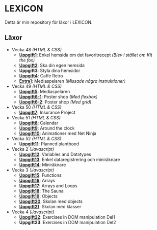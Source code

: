 # LEXICON

Detta är min repository för läxor i LEXICON.

## Läxor

-   Vecka 48 _(HTML & CSS)_
    -   [**Uppgift1**](https://ertingel.github.io/LEXICON/Uppgift1): Enkel hemsida om det favoritrecept _(Blev i stället om Kit the fox)_
    -   [**Uppgift2**](https://ertingel.github.io/LEXICON/Uppgift2): Ska din egen hemsida
    -   **Uppgift3**: Styla dina hemsidor
    -   [**Uppgift4**](https://ertingel.github.io/LEXICON/Uppgift4): Caffe Retro
    -   [**Extra1**](https://ertingel.github.io/LEXICON/Extra1): Mediaspelaren _(Missade några instruktioner)_
-   Vecka 49 _(HTML & CSS)_
    -   [**Uppgift5**](https://ertingel.github.io/LEXICON/Uppgift5): Mediaspelaren
    -   [**Uppgift6-1**](https://ertingel.github.io/LEXICON/Uppgift6-1): Poster shop _(Med flexbox)_
    -   [**Uppgift6-2**](https://ertingel.github.io/LEXICON/Uppgift6-2): Poster shop _(Med grid)_
-   Vecka 50 _(HTML & CSS)_
    -   [**Uppgift7**](https://ertingel.github.io/LEXICON/Uppgift7): Insurance Project
-   Vecka 51 _(HTML & CSS)_
    -   [**Uppgift8**](https://ertingel.github.io/LEXICON/Uppgift8): Calendar
    -   [**Uppgift9**](https://ertingel.github.io/LEXICON/Uppgift9): Around the clock
    -   [**Uppgift10**](https://ertingel.github.io/LEXICON/Uppgift10): Animationer med Net Ninja
-   Vecka 52 _(HTML & CSS)_
    -   [**Uppgift11**](https://ertingel.github.io/LEXICON/Uppgift11): Planned planthood
-   Vecka 2 _(Javascript)_
    -   [**Uppgift12**](https://ertingel.github.io/LEXICON/Uppgift12): Variables and Datatypes
    -   [**Uppgift13**](https://ertingel.github.io/LEXICON/Uppgift13): Enkel dataregistrering och miniräknare
    -   [**Uppgift14**](https://ertingel.github.io/LEXICON/Uppgift14): Miniräknare
-   Vecka 3 _(Javascript)_
    -   [**Uppgift15**](https://ertingel.github.io/LEXICON/Uppgift15): Functions
    -   [**Uppgift16**](https://ertingel.github.io/LEXICON/Uppgift16): Arrays
    -   [**Uppgift17**](https://ertingel.github.io/LEXICON/Uppgift17): Arrays and Loops
    -   [**Uppgift18**](https://ertingel.github.io/LEXICON/Uppgift18): The Sauna
    -   [**Uppgift19**](https://ertingel.github.io/LEXICON/Uppgift19): Objects
    -   [**Uppgift20**](https://ertingel.github.io/LEXICON/Uppgift20): Skolan med objects
    -   [**Uppgift21**](https://ertingel.github.io/LEXICON/Uppgift21): Skolan med klasser
-   Vecka 4 _(Javascript)_
    -   [**Uppgift22**](https://ertingel.github.io/LEXICON/Uppgift22): Exercises in DOM manipulation Del1
    -   **Uppgift23**: Exercises in DOM manipulation Del2
